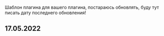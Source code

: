 Шаблон плагина для вашего плагина, постараюсь обновлять, буду тут писать дату последнего обновления!


## 17.05.2022
